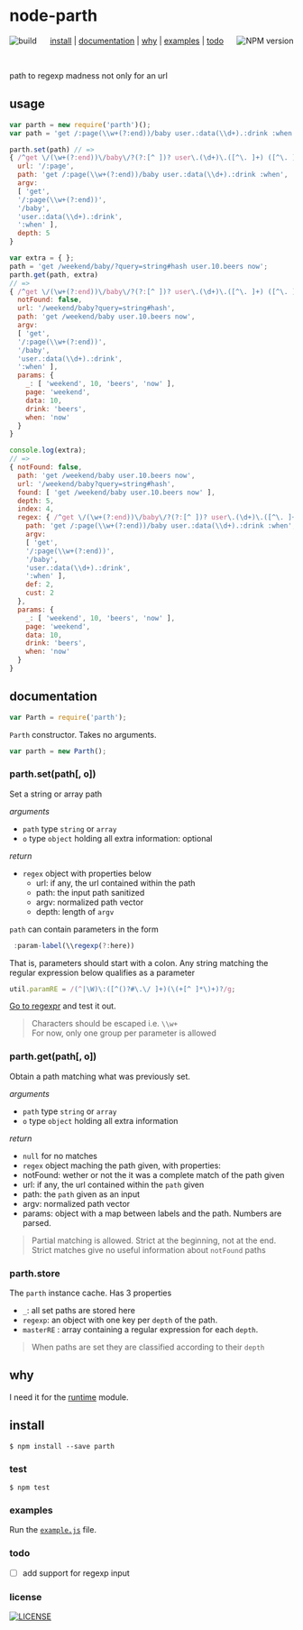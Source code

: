 # node-parth
[<img alt="build" src="http://img.shields.io/travis/stringparser/node-parth/master.svg?style=flat-square" align="left"/>](https://travis-ci.org/stringparser/node-parth/builds)
[<img alt="NPM version" src="http://img.shields.io/npm/v/parth.svg?style=flat-square" align="right"/>](http://www.npmjs.org/package/parth)
<p align="center">
  <a href="#install">install</a> |
  <a href="#documentation">documentation</a> |
  <a href="#why">why</a> |
  <a href="#examples">examples</a> |
  <a href="#todo">todo</a>
</p>
<br>

path to regexp madness not only for an url

## usage


```js
var parth = new require('parth')();
var path = 'get /:page(\\w+(?:end))/baby user.:data(\\d+).:drink :when'

parth.set(path) // =>
{ /^get \/(\w+(?:end))\/baby\/?(?:[^ ])? user\.(\d+)\.([^\. ]+) ([^\. ]+)/i
  url: '/:page',
  path: 'get /:page(\\w+(?:end))/baby user.:data(\\d+).:drink :when',
  argv:
  [ 'get',
  '/:page(\\w+(?:end))',
  '/baby',
  'user.:data(\\d+).:drink',
  ':when' ],
  depth: 5
}
```
```js
var extra = { };
path = 'get /weekend/baby/?query=string#hash user.10.beers now';
parth.get(path, extra)
// =>
{ /^get \/(\w+(?:end))\/baby\/?(?:[^ ])? user\.(\d+)\.([^\. ]+) ([^\. ]+)/i
  notFound: false,
  url: '/weekend/baby?query=string#hash',
  path: 'get /weekend/baby user.10.beers now',
  argv:
  [ 'get',
  '/:page(\\w+(?:end))',
  '/baby',
  'user.:data(\\d+).:drink',
  ':when' ],
  params: {
    _: [ 'weekend', 10, 'beers', 'now' ],
    page: 'weekend',
    data: 10,
    drink: 'beers',
    when: 'now'
  }
}

console.log(extra);
// =>
{ notFound: false,
  path: 'get /weekend/baby user.10.beers now',
  url: '/weekend/baby?query=string#hash',
  found: [ 'get /weekend/baby user.10.beers now' ],
  depth: 5,
  index: 4,
  regex: { /^get \/(\w+(?:end))\/baby\/?(?:[^ ])? user\.(\d+)\.([^\. ]+) ([^\. ]+)/i
    path: 'get /:page(\\w+(?:end))/baby user.:data(\\d+).:drink :when',
    argv:
    [ 'get',
    '/:page(\\w+(?:end))',
    '/baby',
    'user.:data(\\d+).:drink',
    ':when' ],
    def: 2,
    cust: 2
  },
  params: {
    _: [ 'weekend', 10, 'beers', 'now' ],
    page: 'weekend',
    data: 10,
    drink: 'beers',
    when: 'now'
  }
}
```

## documentation

````js
var Parth = require('parth');
````

`Parth` constructor. Takes no arguments.

```js
var parth = new Parth();
```

### parth.set(path[, o])

Set a string or array path

_arguments_
- `path` type `string` or `array`
- `o` type `object` holding all extra information: optional

_return_
  - `regex` object with properties below
    - url: if any, the url contained within the path
    - path: the input path sanitized
    - argv: normalized path vector
    - depth: length of `argv`

`path` can contain parameters in the form
```js
 :param-label(\\regexp(?:here))
```
That is, parameters should start with a colon. Any string matching the regular expression below qualifies as a parameter

````js
util.paramRE = /(^|\W)\:([^()?#\.\/ ]+)(\(+[^ ]*\)+)?/g;
````

[Go to regexpr](http://regexr.com/) and test it out.

> Characters should be escaped i.e. `\\w+` <br>
> For now, only one group per parameter is allowed

### parth.get(path[, o])

Obtain a path matching what was previously set.

_arguments_
- `path` type `string` or `array`
- `o` type `object` holding all extra information

_return_
  - `null` for no matches
  - `regex` object maching the path given, with properties:
   - notFound: wether or not the it was a complete match of the path given
   - url: if any, the url contained within the `path` given
   - path: the `path` given as an input
   - argv: normalized path vector
   - params: object with a map between labels and the path. Numbers are parsed.

> Partial matching is allowed. Strict at the beginning, not at the end. Strict matches give no useful information about `notFound` paths

### parth.store

The `parth` instance cache. Has 3 properties
 - `_`: all set paths are stored here
 - `regexp`: an object with one key per `depth` of the path.
 - `masterRE` : array containing a regular expression for each `depth`.

> When paths are set they are classified according to their `depth`

## why

I need it for the [runtime](https://github.com/stringparser/runtime) module.

## install

    $ npm install --save parth

### test

    $ npm test

### examples

 Run the [`example.js`](example.js) file.

### todo

 - [ ] add support for regexp input

### license

[<img alt="LICENSE" src="http://img.shields.io/npm/l/parth.svg?style=flat-square"/>](http://opensource.org/licenses/MIT)
